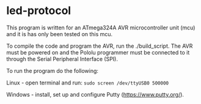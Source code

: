 # led-protocol

This program is written for an ATmega324A AVR microcontroller unit (mcu) and it is has only been tested on this mcu.

To compile the code and program the AVR, run the ./build_script. The AVR must be powered on and the Pololu programmer must be connected to it through the Serial Peripheral Interface (SPI).

To run the program do the following:

Linux	- open terminal and run:
		`sudo screen /dev/ttyUSB0 500000`

Windows - install, set up and configure Putty (https://www.putty.org/).

